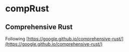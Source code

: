 # compRust

## Comprehensive Rust

Following [https://google.github.io/comprehensive-rust/](https://google.github.io/comprehensive-rust/)